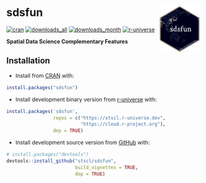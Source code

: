 
<!-- README.md is generated from README.Rmd. Please edit that file -->

# sdsfun <img src="man/figures/logo.png" align="right" height="120"/>

<!-- badges: start -->

[![cran](https://www.r-pkg.org/badges/version/sdsfun)](https://CRAN.R-project.org/package=sdsfun)
[![downloads_all](https://badgen.net/cran/dt/sdsfun?color=orange)](https://CRAN.R-project.org/package=sdsfun)
[![downloads_month](https://cranlogs.r-pkg.org/badges/sdsfun)](https://CRAN.R-project.org/package=sdsfun)
[![r-universe](https://stscl.r-universe.dev/badges/sdsfun)](https://stscl.r-universe.dev/sdsfun)
<!-- badges: end -->

**Spatial Data Science Complementary Features**

## Installation

- Install from [CRAN](https://CRAN.R-project.org/package=sdsfun) with:

``` r
install.packages("sdsfun")
```

- Install development binary version from
  [r-universe](https://stscl.r-universe.dev/sdsfun) with:

``` r
install.packages('sdsfun',
                 repos = c("https://stscl.r-universe.dev",
                           "https://cloud.r-project.org"),
                 dep = TRUE)
```

- Install development source version from
  [GitHub](https://github.com/stscl/sdsfun) with:

``` r
# install.packages("devtools")
devtools::install_github("stscl/sdsfun",
                         build_vignettes = TRUE,
                         dep = TRUE)
```
